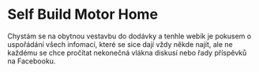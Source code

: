 # Self Build Motor Home

Chystám se na obytnou vestavbu do dodávky a tenhle webík je pokusem o 
uspořádání všech infomací, které se sice dají vždy někde najít, ale 
ne každému se chce pročítat nekonečná vlákna diskusí nebo řady příspěvků
na Facebooku.
